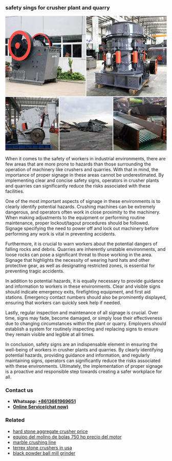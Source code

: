 <h3>safety sings for crusher plant and quarry</h3><img src='1708322943.jpg' alt=''><p>When it comes to the safety of workers in industrial environments, there are few areas that are more prone to hazards than those surrounding the operation of machinery like crushers and quarries. With that in mind, the importance of proper signage in these areas cannot be underestimated. By implementing clear and concise safety signs, operators in crusher plants and quarries can significantly reduce the risks associated with these facilities.</p><p>One of the most important aspects of signage in these environments is to clearly identify potential hazards. Crushing machines can be extremely dangerous, and operators often work in close proximity to the machinery. When making adjustments to the equipment or performing routine maintenance, proper lockout/tagout procedures should be followed. Signage specifying the need to power off and lock out machinery before performing any work is vital in preventing accidents.</p><p>Furthermore, it is crucial to warn workers about the potential dangers of falling rocks and debris. Quarries are inherently unstable environments, and loose rocks can pose a significant threat to those working in the area. Signage that highlights the necessity of wearing hard hats and other protective gear, as well as designating restricted zones, is essential for preventing tragic accidents.</p><p>In addition to potential hazards, it is equally necessary to provide guidance and information to workers in these environments. Clear and visible signs should indicate emergency exits, firefighting equipment, and first aid stations. Emergency contact numbers should also be prominently displayed, ensuring that workers can quickly seek help if needed.</p><p>Lastly, regular inspection and maintenance of all signage is crucial. Over time, signs may fade, become damaged, or simply lose their effectiveness due to changing circumstances within the plant or quarry. Employers should establish a system for routinely inspecting and replacing signs to ensure they remain visible and legible at all times.</p><p>In conclusion, safety signs are an indispensable element in ensuring the well-being of workers in crusher plants and quarries. By clearly identifying potential hazards, providing guidance and information, and regularly maintaining signs, operators can significantly reduce the risks associated with these environments. Ultimately, the implementation of proper signage is a proactive and responsible step towards creating a safer workplace for all.</p><h3>Contact us</h3><ul><li><strong>Whatsapp:&nbsp;<a href="https://wa.me/8613661969651">+8613661969651</a></strong></li><li><a href="https://swt.shibang-china.com/?git&amp;zhl&amp;safety sings for crusher plant and quarry"><strong>Online Service(chat now)</strong></a></li></ul><h3>Related</h3><ul><li><a href='hard stone aggregate crusher price.md'>hard stone aggregate crusher price</a></li><li><a href='equipo del molino de bolas 750 hp precio del motor.md'>equipo del molino de bolas 750 hp precio del motor</a></li><li><a href='marble crushing line.md'>marble crushing line</a></li><li><a href='terrex stone crushers in usa.md'>terrex stone crushers in usa</a></li><li><a href='black powder ball mill grinder.md'>black powder ball mill grinder</a></li></ul>